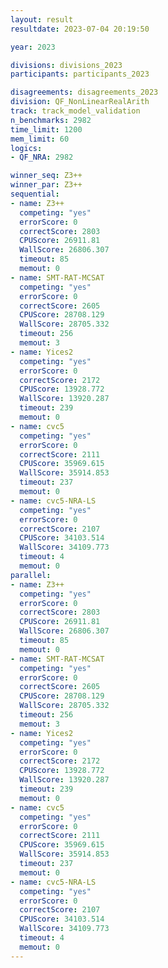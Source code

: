 ```yaml
---
layout: result
resultdate: 2023-07-04 20:19:50

year: 2023

divisions: divisions_2023
participants: participants_2023

disagreements: disagreements_2023
division: QF_NonLinearRealArith
track: track_model_validation
n_benchmarks: 2982
time_limit: 1200
mem_limit: 60
logics:
- QF_NRA: 2982

winner_seq: Z3++
winner_par: Z3++
sequential:
- name: Z3++
  competing: "yes"
  errorScore: 0
  correctScore: 2803
  CPUScore: 26911.81
  WallScore: 26806.307
  timeout: 85
  memout: 0
- name: SMT-RAT-MCSAT
  competing: "yes"
  errorScore: 0
  correctScore: 2605
  CPUScore: 28708.129
  WallScore: 28705.332
  timeout: 256
  memout: 3
- name: Yices2
  competing: "yes"
  errorScore: 0
  correctScore: 2172
  CPUScore: 13928.772
  WallScore: 13920.287
  timeout: 239
  memout: 0
- name: cvc5
  competing: "yes"
  errorScore: 0
  correctScore: 2111
  CPUScore: 35969.615
  WallScore: 35914.853
  timeout: 237
  memout: 0
- name: cvc5-NRA-LS
  competing: "yes"
  errorScore: 0
  correctScore: 2107
  CPUScore: 34103.514
  WallScore: 34109.773
  timeout: 4
  memout: 0
parallel:
- name: Z3++
  competing: "yes"
  errorScore: 0
  correctScore: 2803
  CPUScore: 26911.81
  WallScore: 26806.307
  timeout: 85
  memout: 0
- name: SMT-RAT-MCSAT
  competing: "yes"
  errorScore: 0
  correctScore: 2605
  CPUScore: 28708.129
  WallScore: 28705.332
  timeout: 256
  memout: 3
- name: Yices2
  competing: "yes"
  errorScore: 0
  correctScore: 2172
  CPUScore: 13928.772
  WallScore: 13920.287
  timeout: 239
  memout: 0
- name: cvc5
  competing: "yes"
  errorScore: 0
  correctScore: 2111
  CPUScore: 35969.615
  WallScore: 35914.853
  timeout: 237
  memout: 0
- name: cvc5-NRA-LS
  competing: "yes"
  errorScore: 0
  correctScore: 2107
  CPUScore: 34103.514
  WallScore: 34109.773
  timeout: 4
  memout: 0
---
```

